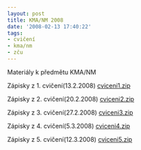 ```yaml
---
layout: post
title: KMA/NM 2008
date: '2008-02-13 17:40:22'
tags:
- cvičení
- kma/nm
- zču
---
```


Materiály k předmětu KMA/NM


<p>Zápisky z 1. cvičení(13.2.2008) <a
href="/downloads/nm_1.zip">cviceni1.zip</a></p>

<p>Zápisky z 2. cvičení(20.2.2008) <a
href="/downloads/nm_2.zip">cviceni2.zip</a></p>

<p>Zápisky z 3. cvičení(27.2.2008) <a
href="/downloads/nm_3.zip">cviceni3.zip</a></p>

<p>Zápisky z 4. cvičení(5.3.2008) <a
href="/downloads/nm_4.zip">cviceni4.zip</a></p>

<p>Zápisky z 5. cvičení(12.3.2008) <a
href="/downloads/nm_5.zip">cviceni5.zip</a></p>

